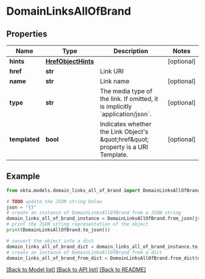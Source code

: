# DomainLinksAllOfBrand


## Properties

Name | Type | Description | Notes
------------ | ------------- | ------------- | -------------
**hints** | [**HrefObjectHints**](HrefObjectHints.md) |  | [optional] 
**href** | **str** | Link URI | 
**name** | **str** | Link name | [optional] 
**type** | **str** | The media type of the link. If omitted, it is implicitly &#x60;application/json&#x60;. | [optional] 
**templated** | **bool** | Indicates whether the Link Object&#39;s \&quot;href\&quot; property is a URI Template. | [optional] 

## Example

```python
from okta.models.domain_links_all_of_brand import DomainLinksAllOfBrand

# TODO update the JSON string below
json = "{}"
# create an instance of DomainLinksAllOfBrand from a JSON string
domain_links_all_of_brand_instance = DomainLinksAllOfBrand.from_json(json)
# print the JSON string representation of the object
print(DomainLinksAllOfBrand.to_json())

# convert the object into a dict
domain_links_all_of_brand_dict = domain_links_all_of_brand_instance.to_dict()
# create an instance of DomainLinksAllOfBrand from a dict
domain_links_all_of_brand_from_dict = DomainLinksAllOfBrand.from_dict(domain_links_all_of_brand_dict)
```
[[Back to Model list]](../README.md#documentation-for-models) [[Back to API list]](../README.md#documentation-for-api-endpoints) [[Back to README]](../README.md)


